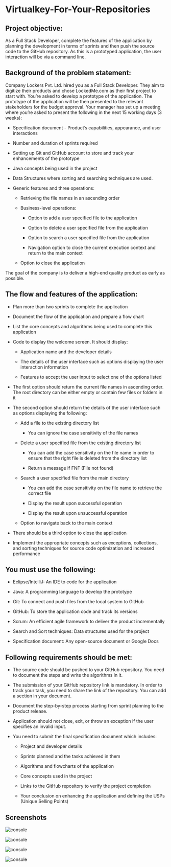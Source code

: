 # Virtualkey-For-Your-Repositories


## Project objective: 

As a Full Stack Developer, complete the features of the application by planning the development in terms of sprints and then push the source code to the GitHub repository. As this is a prototyped application, the user interaction will be via a command line. 

 

## Background of the problem statement:

Company Lockers Pvt. Ltd. hired you as a Full Stack Developer. They aim to digitize their products and chose LockedMe.com as their first project to start with. You’re asked to develop a prototype of the application. The prototype of the application will be then presented to the relevant stakeholders for the budget approval. Your manager has set up a meeting where you’re asked to present the following in the next 15 working days (3 weeks): 

- Specification document - Product’s capabilities, appearance, and user interactions

-  Number and duration of sprints required 

-  Setting up Git and GitHub account to store and track your enhancements of the prototype 

- Java concepts being used in the project 

- Data Structures where sorting and searching techniques are used. 

- Generic features and three operations: 

    -  Retrieving the file names in an ascending order

    - Business-level operations:

        - Option to add a user specified file to the application

        - Option to delete a user specified file from the application

        - Option to search a user specified file from the application

        - Navigation option to close the current execution context and return to the main context

  - Option to close the application

 

The goal of the company is to deliver a high-end quality product as early as possible. 
 

## The flow and features of the application:

- Plan more than two sprints to complete the application

- Document the flow of the application and prepare a flow chart 

- List the core concepts and algorithms being used to complete this application

- Code to display the welcome screen. It should display:

    - Application name and the developer details 

    - The details of the user interface such as options displaying the user interaction information 

    - Features to accept the user input to select one of the options listed 

- The first option should return the current file names in ascending order. The root directory can be either empty or contain few files or folders in it

- The second option should return the details of the user interface such as options displaying the following:

    - Add a file to the existing directory list

        - You can ignore the case sensitivity of the file names 

    - Delete a user specified file from the existing directory list

        - You can add the case sensitivity on the file name in order to ensure that the right file is deleted from the directory list

        - Return a message if FNF (File not found)

    - Search a user specified file from the main directory

        - You can add the case sensitivity on the file name to retrieve the correct file

        - Display the result upon successful operation

        - Display the result upon unsuccessful operation

    - Option to navigate back to the main context

- There should be a third option to close the application

- Implement the appropriate concepts such as exceptions, collections, and sorting techniques for source code optimization and increased performance 


 

## You must use the following:

- Eclipse/IntelliJ: An IDE to code for the application 

- Java: A programming language to develop the prototype 

- Git: To connect and push files from the local system to GitHub 

- GitHub: To store the application code and track its versions 

- Scrum: An efficient agile framework to deliver the product incrementally 

- Search and Sort techniques: Data structures used for the project 

- Specification document: Any open-source document or Google Docs 


 

## Following requirements should be met:

- The source code should be pushed to your GitHub repository. You need to document the steps and write the algorithms in it.

- The submission of your GitHub repository link is mandatory. In order to track your task, you need to share the link of the repository. You can add a section in your document. 

- Document the step-by-step process starting from sprint planning to the product release. 

- Application should not close, exit, or throw an exception if the user specifies an invalid input.

- You need to submit the final specification document which includes: 

    - Project and developer details 

    - Sprints planned and the tasks achieved in them 

    - Algorithms and flowcharts of the application 

    - Core concepts used in the project 

    - Links to the GitHub repository to verify the project completion 

    - Your conclusion on enhancing the application and defining the USPs (Unique Selling Points)


## Screenshots

![console](https://github.com/Siddhantjan/Virtualkey-For-Your-Repositories/tree/main/screenshots/console1.png)

![console](https://github.com/Siddhantjan/Virtualkey-For-Your-Repositories/tree/main/screenshots/console2.png)

![console](https://github.com/Siddhantjan/Virtualkey-For-Your-Repositories/tree/main/screenshots/console3.png)

![console](https://github.com/Siddhantjan/Virtualkey-For-Your-Repositories/tree/main/screenshots/console4.png)



